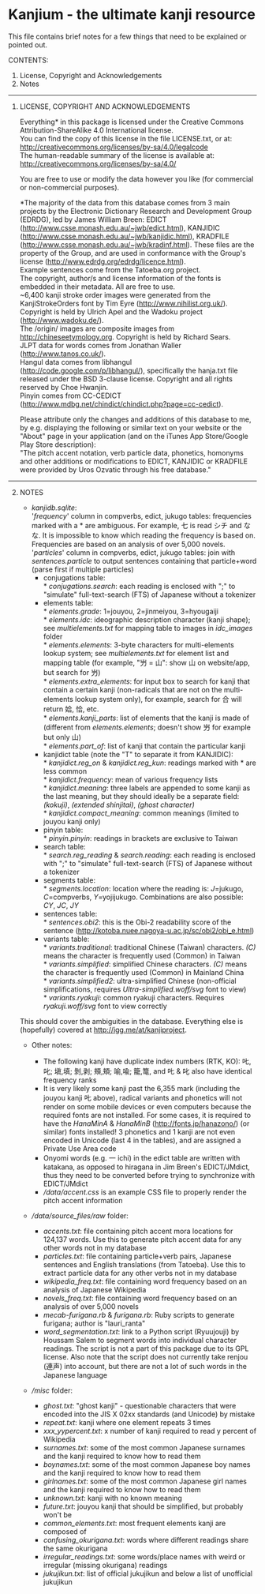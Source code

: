 Kanjium - the ultimate kanji resource
=======

This file contains brief notes for a few things that need to be explained or pointed out.

CONTENTS:

  1. License, Copyright and Acknowledgements
  2. Notes

-----------

1) LICENSE, COPYRIGHT AND ACKNOWLEDGEMENTS

   Everything* in this package is licensed under the Creative Commons Attribution-ShareAlike 4.0 International license.<br />
   You can find the copy of this license in the file LICENSE.txt, or at:<br />
     http://creativecommons.org/licenses/by-sa/4.0/legalcode<br />
   The human-readable summary of the license is available at:<br />
     http://creativecommons.org/licenses/by-sa/4.0/

   You are free to use or modify the data however you like (for commercial or non-commercial purposes).

   *The majority of the data from this database comes from 3 main projects by the Electronic Dictionary Research and Development Group (EDRDG), led by James William Breen: EDICT (http://www.csse.monash.edu.au/~jwb/edict.html), KANJIDIC (http://www.csse.monash.edu.au/~jwb/kanjidic.html), KRADFILE (http://www.csse.monash.edu.au/~jwb/kradinf.html). These files are the property of the Group, and are used in conformance with the Group's license (http://www.edrdg.org/edrdg/licence.html).<br />
     Example sentences come from the Tatoeba.org project.<br />
     The copyright, author/s and license information of the fonts is embedded in their metadata. All are free to use.<br />
     ~6,400 kanji stroke order images were generated from the KanjiStrokeOrders font by Tim Eyre (http://www.nihilist.org.uk/). Copyright is held by Ulrich Apel and the Wadoku project (http://www.wadoku.de/).<br />
     The /origin/ images are composite images from http://chineseetymology.org. Copyright is held by Richard Sears.<br />
     JLPT data for words comes from Jonathan Waller (http://www.tanos.co.uk/).<br />
     Hangul data comes from libhangul (http://code.google.com/p/libhangul/), specifically the hanja.txt file released under the BSD 3-clause license. Copyright and all rights reserved by Choe Hwanjin.<br />
     Pinyin comes from CC-CEDICT (http://www.mdbg.net/chindict/chindict.php?page=cc-cedict).

   Please attribute only the changes and additions of this database to me, by e.g. displaying the following or similar text on your website or the "About" page in your application (and on the iTunes App Store/Google Play Store description):<br />
     "The pitch accent notation, verb particle data, phonetics, homonyms and other additions or modifications to EDICT, KANJIDIC or KRADFILE were provided by Uros Ozvatic through his free database."

-----------

2) NOTES

   * *kanjidb.sqlite*:<br />
      '*frequency*' column in compverbs, edict, jukugo tables: frequencies marked with a * are ambiguous. For example, 七 is read シチ and なな. It is impossible to know which reading the frequency is based on. Frequencies are based on an analysis of over 5,000 novels.<br />
      '*particles*' column in compverbs, edict, jukugo tables: join with *sentences.particle* to output sentences containing that particle+word (parse first if multiple particles)<br />
      * conjugations table:<br />
             * *conjugations.search*: each reading is enclosed with ";" to "simulate" full-text-search (FTS) of Japanese without a tokenizer<br />
      * elements table:<br />
             * *elements.grade*: 1=jouyou, 2=jinmeiyou, 3=hyougaiji<br />
             * *elements.idc*: ideographic description character (kanji shape); see *multielements.txt* for mapping table to images in *idc_images* folder<br />
             * *elements.elements*: 3-byte characters for multi-elements lookup system; see *multielements.txt* for element list and mapping table (for example, "屶 = 山": show 山 on website/app, but search for 屶)<br />
             * *elements.extra_elements*: for input box to search for kanji that contain a certain kanji (non-radicals that are not on the multi-elements lookup system only), for example, search for 合 will return 姶, 恰, etc.<br />
             * *elements.kanji_parts*: list of elements that the kanji is made of (different from *elements.elements*; doesn't show 屶 for example but only 山)<br />
             * *elements.part_of*: list of kanji that contain the particular kanji<br />
      * kanjidict table (note the "T" to separate it from KANJIDIC):<br />
             * *kanjidict.reg_on* & *kanjidict.reg_kun*: readings marked with * are less common<br />
             * *kanjidict.frequency*: mean of various frequency lists<br />
             * *kanjidict.meaning*: three labels are appended to some kanji as the last meaning, but they should ideally be a separate field: *(kokuji)*, *(extended shinjitai)*, *(ghost character)*<br />
             * *kanjidict.compact_meaning*: common meanings (limited to jouyou kanji only)<br />
      * pinyin table:<br />
             * *pinyin.pinyin*: readings in brackets are exclusive to Taiwan<br />
      * search table:<br />
             * *search.reg_reading* & *search.reading*: each reading is enclosed with ";" to "simulate" full-text-search (FTS) of Japanese without a tokenizer<br />
      * segments table:<br />
             * *segments.location*: location where the reading is: *J*=jukugo, *C*=compverbs, *Y*=yojijukugo. Combinations are also possible: *CY*, *JC*, *JY*<br />
      * sentences table:<br />
             * *sentences.obi2*: this is the Obi-2 readability score of the sentence (http://kotoba.nuee.nagoya-u.ac.jp/sc/obi2/obi_e.html)<br /> 
      * variants table:<br />
             * *variants.traditional*: traditional Chinese (Taiwan) characters. *(C)* means the character is frequently used (Common) in Taiwan<br />
             * *variants.simplified*: simplified Chinese characters. *(C)* means the character is frequently used (Common) in Mainland China<br />
             * *variants.simplified2*: ultra-simplified Chinese (non-official simplifications, requires *Ultra-simplified.woff/svg* font to view)<br />
             * *variants.ryakuji*: common ryakuji characters. Requires *ryakuji.woff/svg* font to view correctly<br />

   This should cover the ambiguities in the database. Everything else is (hopefully) covered at http://igg.me/at/kanjiproject.

   * Other notes:<br />
      * The following kanji have duplicate index numbers (RTK, KO): 𠮟,叱; 塡,填; 剝,剥; 頰,頬; 喻,喩; 籠,篭, and 𠮟 & 叱 also have identical frequency ranks<br />
      * It is very likely some kanji past the 6,355 mark (including the jouyou kanji 𠮟 above), radical variants and phonetics will not render on some mobile devices or even computers because the required fonts are not installed. For some cases, it is required to have the *HanaMinA* & *HanaMinB* (http://fonts.jp/hanazono/) (or similar) fonts installed! 3 phonetics and 1 kanji are not even encoded in Unicode (last 4 in the tables), and are assigned a Private Use Area code<br />
      * Onyomi words (e.g. 一 ichi) in the edict table are written with katakana, as opposed to hiragana in Jim Breen's EDICT/JMdict, thus they need to be converted before trying to synchronize with EDICT/JMdict<br />
      * */data/accent.css* is an example CSS file to properly render the pitch accent information<br />

   * */data/source_files/raw* folder:
      * *accents.txt*: file containing pitch accent mora locations for 124,137 words. Use this to generate pitch accent data for any other words not in my database
      * *particles.txt*: file containing particle+verb pairs, Japanese sentences and English translations (from Tatoeba). Use this to extract particle data for any other verbs not in my database
      * *wikipedia_freq.txt*: file containing word frequency based on an analysis of Japanese Wikipedia
      * *novels_freq.txt*: file containing word frequency based on an analysis of over 5,000 novels
      * *mecab-furigana.rb* & *furigana.rb*: Ruby scripts to generate furigana; author is "lauri_ranta"
      * *word_segmentation.txt*: link to a Python script (Ryuujouji) by Houssam Salem to segment words into individual character readings. The script is not a part of this package due to its GPL license. Also note that the script does not currently take renjou (連声) into account, but there are not a lot of such words in the Japanese language

   * */misc* folder:
      * *ghost.txt*: "ghost kanji" - questionable characters that were encoded into the JIS X 02xx standards (and Unicode) by mistake
      * *repeat.txt*: kanji where one element repeats 3 times
      * *xxx_yypercent.txt*: x number of kanji required to read y percent of Wikipedia
      * *surnames.txt*: some of the most common Japanese surnames and the kanji required to know how to read them
      * *boynames.txt*: some of the most common Japanese boy names and the kanji required to know how to read them
      * *girlnames.txt*: some of the most common Japanese girl names and the kanji required to know how to read them
      * *unknown.txt*: kanji with no known meaning
      * *future.txt*: jouyou kanji that should be simplified, but probably won't be
      * *common_elements.txt*: most frequent elements kanji are composed of
      * *confusing_okurigana.txt*: words where different readings share the same okurigana
      * *irregular_readings.txt*: some words/place names with weird or irregular (missing okurigana) readings
      * *jukujikun.txt*: list of official jukujikun and below a list of unofficial jukujikun
